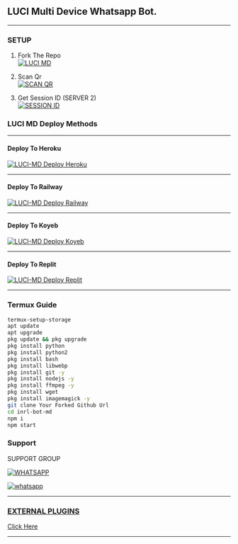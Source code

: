 ## LUCI Multi Device Whatsapp Bot.

***

### SETUP

1. Fork The Repo
    <br>
<a href="https://github.com/LuciZR/LUCI-MD/fork"><img title="LUCI MD" src="https://img.shields.io/badge/Fork Repo-100000?style=for-the-badge&logo=scan&logoColor=white&labelColor=black&color=black"/></a>

2. Scan Qr
    <br>
<a href="https://upper-romy-inrl-bot.koyeb.app/session/qr"><img title="SCAN QR" src="https://img.shields.io/badge/Session_id-100000?style=for-the-badge&logo=scan&logoColor=white&labelColor=black&color=black"></a>

2. Get Session ID (SERVER 2)
    <br>
<a href='https://upper-romy-inrl-bot.koyeb.app/session/code' target="_blank"><img alt='SESSION ID' src='https://img.shields.io/badge/Session_id_2-100000?style=for-the-badge&logo=scan&logoColor=white&labelColor=black&color=black'/></a>


### LUCI MD Deploy Methods

-------

#### Deploy To Heroku 

<a href="https://dashboard.heroku.com/new?button-url=https://github.com/LuciZR/LUCI-MD&template=https://github.com/LuciZR/LUCI-MD.git"><img title="LUCI-MD Deploy Heroku" src="https://img.shields.io/badge/DEPLOY HEROKU-h?color=black&style=for-the-badge&logo=heroku"></a>


---
#### Deploy To Railway

<a href="https://upper-romy-inrl-bot.koyeb.app/info/deploy/railway"><img title="LUCI-MD Deploy Railway" src="https://img.shields.io/badge/DEPLOY RAILWAY-h?color=black&style=for-the-badge&logo=Railway"></a>


---
#### Deploy To Koyeb

<a href="[https://upper-romy-inrl-bot.koyeb.app/info/deploy/koyeb](https://app.koyeb.com/apps/deploy?type=git&repository=github.com%2Finrl-official%2Finrl-bot-md&branch=master&name=inrl-md&builder=dockerfile&env%5BREACT%5D=command&env%5BSESSION_ID%5D=&env%5BDATABASE_URL%5D=&env%5BBOT_INFO%5D=inrl%3Bmd%3Bhttps%3A%2F%2Fgraph.org%2Ffile%2Ff23f574f13baaf790f250.jpg&env%5BPREFIX%5D=%21&env%5BKOYEB_API%5D=&env%5BAUDIO_DATA%5D=INRL%3BMD%3Bhttps%3A%2F%2Fgraph.org%2Ffile%2F76a1d2fe74ba5e5643e16.jpg&env%5BWARN_COUNT%5D=3&env%5BSTATUS_VIEW%5D=false&env%5BSTICKER_DATA%5D=INRL%3BMD&env%5BWORK_TYPE%5D=private&env%5BCHATBOT%5D=pm&env%5BSUDO%5D=)"><img title="LUCI-MD Deploy Koyeb" src="https://img.shields.io/badge/DEPLOY KOYEB-h?color=black&style=for-the-badge&logo=koyeb"></a>

---
#### Deploy To Replit

<a href="https://replit.com/github/LuciZR/LUCI-MD"><img title="LUCI-MD Deploy Replit" src="https://img.shields.io/badge/DEPLOY REPLIT-h?color=black&style=for-the-badge&logo=Replit"></a>

---
 ### Termux Guide

 ```bash
termux-setup-storage
apt update
apt upgrade
pkg update && pkg upgrade
pkg install python
pkg install python2
pkg install bash
pkg install libwebp
pkg install git -y
pkg install nodejs -y 
pkg install ffmpeg -y 
pkg install wget
pkg install imagemagick -y
git clone Your Forked Github Url
cd inrl-bot-md
npm i
npm start
```
 
 ### Support

SUPPORT GROUP

[![WHATSAPP](https://img.shields.io/badge/Support%20Group-25D366?style=for-the-badge&logo=whatsapp&logoColor=white)](https://chat.whatsapp.com/HuQXSSgC80hERPfi4D4D2i)

<a aria-label="Join our chats" href="https://wa.me/918293838182?text=Hi!! Luci Sir, I need Your Help" target="_blank">
    <img alt="whatsapp" src="https://img.shields.io/badge/Owner%20Whatsapp-25D366?style=for-the-badge&logo=whatsapp&logoColor=white" />
</p>

---
### EXTERNAL PLUGINS

[Click Here](https://upper-romy-inrl-bot.koyeb.app/plugins/list)

---

